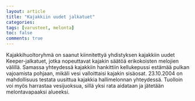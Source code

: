 ```yaml
---
layout: article
title: "Kajakkiin uudet jalkatuet"
categories:
tags: [varusteet, melonta]
toc: false
comments: true
---
```


Kajakkihuoltoryhmä on saanut kiinnitettyä yhdistyksen kajakkiin uudet
Keeper-jalkatuet, jotka nopeuttavat kajakin säätöä erikokoisten melojien
välillä. Samassa yhteydessä kajakkiin hankittiin kellukepussi estämää
pulkan vajoamista pohjaan, mikäli vesi valloittaisi kajakin sisäosat.
23.10.2004 on mahdollisuus testata uusittua kajakkia hallimelonnan
yhteydessä. Tuolloin voi myös harrastaa vesijuoksua, sillä yksi rata
aidataan ja jätetään melontavapaaksi alueeksi.
